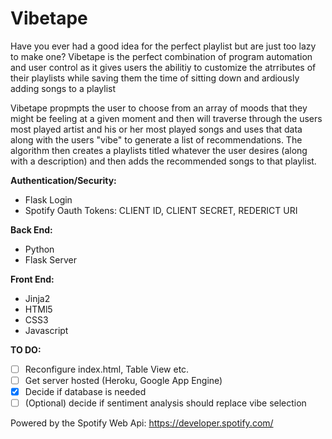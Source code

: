 # Vibetape

Have you ever had a good idea for the perfect playlist but are just too lazy to make one? Vibetape is the perfect combination of program automation and user control as it gives users the abilitiy to customize the atrributes of their playlists while saving them the time of sitting down and ardiously adding songs to a playlist

Vibetape propmpts the user to choose from an array of moods that they might be feeling at a given moment and then will traverse through the users most played artist and his or her most played songs and uses that data along with the users "vibe" to generate a list of recommendations. The algorithm then creates a playlists titled whatever the user desires (along with a description) and then adds the recommended songs to that playlist.

**Authentication/Security:**
  - Flask Login
  - Spotify Oauth Tokens: CLIENT ID, CLIENT SECRET, REDERICT URI

**Back End:**
  - Python
  - Flask Server

**Front End:**
  - Jinja2
  - HTMl5
  - CSS3
  - Javascript
  
**TO DO:**
  - [ ] Reconfigure index.html, Table View etc.
  - [ ] Get server hosted (Heroku, Google App Engine)
  - [X] Decide if database is needed
  - [ ] \(Optional) decide if sentiment analysis should replace vibe selection

Powered by the Spotify Web Api: https://developer.spotify.com/
